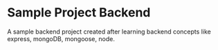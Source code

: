 # Sample Project Backend

A sample backend project created after learning backend concepts like express, mongoDB, mongoose, node.